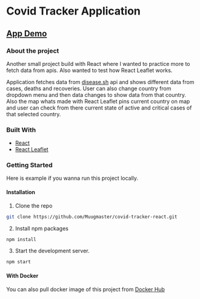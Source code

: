 # Covid Tracker Application

## [App Demo](https://covid-tracker-niko.netlify.app/)

### About the project

Another small project build with React where I wanted to practice more to fetch data from apis. Also wanted to test how React Leaflet works.

Application fetches data from [disease.sh](https://github.com/disease-sh/api) api and shows different data from cases, deaths and recoveries. User can also change country from dropdown menu and then data changes to show data from that country.
Also the map whats made with React Leaflet pins current country on map and user can check from there current state of active and critical cases of that selected country.

### Built With

- [React](https://reactjs.org/)
- [React Leaflet](https://react-leaflet.js.org/)

### Getting Started

Here is example if you wanna run this project locally.

#### Installation

1. Clone the repo

```sh
git clone https://github.com/Muugmaster/covid-tracker-react.git
```

2. Install npm packages

```sh
npm install
```

3. Start the development server.

```sh
npm start
```

#### With Docker

You can also pull docker image of this project from [Docker Hub](https://hub.docker.com/r/muugmaster/covid-tracker-react)
